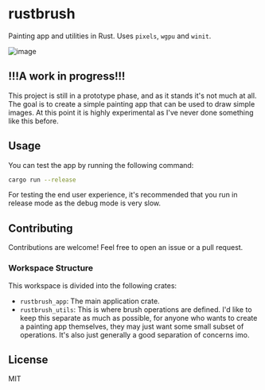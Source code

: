 # rustbrush
Painting app and utilities in Rust. Uses `pixels`, `wgpu` and `winit`.

![image](https://github.com/user-attachments/assets/f3d0c1d7-95f7-4019-80e8-8e9cc973bfd1)

## !!!A work in progress!!!
This project is still in a prototype phase, and as it stands it's not much at all. The goal is to create a simple painting app that can be used to draw simple images. At this point it is highly experimental as I've never done something like this before.

## Usage
You can test the app by running the following command:
```bash
cargo run --release
```

For testing the end user experience, it's recommended that you run in release mode as the debug mode is very slow.

## Contributing
Contributions are welcome! Feel free to open an issue or a pull request.

### Workspace Structure
This workspace is divided into the following crates:
- `rustbrush_app`: The main application crate.
- `rustbrush_utils`: This is where brush operations are defined. I'd like to keep this separate as much as possible, for anyone who wants to create a painting app themselves, they may just want some small subset of operations. It's also just generally a good separation of concerns imo.

## License
MIT

